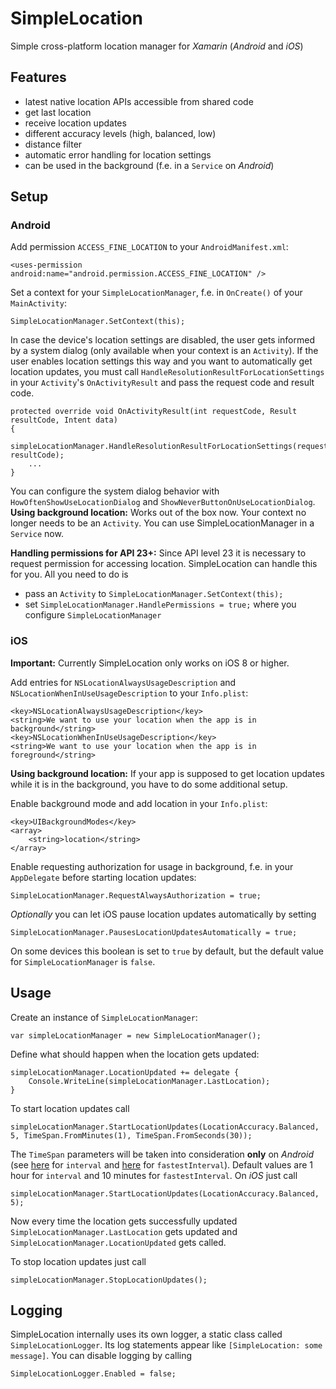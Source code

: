 # SimpleLocation
Simple cross-platform location manager for *Xamarin* (*Android* and *iOS*)

## Features
- latest native location APIs accessible from shared code
- get last location
- receive location updates
- different accuracy levels (high, balanced, low)
- distance filter
- automatic error handling for location settings
- can be used in the background (f.e. in a `Service` on *Android*)

## Setup
### Android
Add permission `ACCESS_FINE_LOCATION` to your `AndroidManifest.xml`:

    <uses-permission android:name="android.permission.ACCESS_FINE_LOCATION" />

Set a context for your `SimpleLocationManager`, f.e. in `OnCreate()` of your `MainActivity`:

    SimpleLocationManager.SetContext(this);

In case the device's location settings are disabled, the user gets informed by a system dialog (only available when your context is an `Activity`). If the user enables location settings this way and you want to automatically get location updates, you must call `HandleResolutionResultForLocationSettings` in your `Activity`'s `OnActivityResult` and pass the request code and result code.

    protected override void OnActivityResult(int requestCode, Result resultCode, Intent data)
    {
        simpleLocationManager.HandleResolutionResultForLocationSettings(requestCode, resultCode);
        ...  
    }

You can configure the system dialog behavior with `HowOftenShowUseLocationDialog` and `ShowNeverButtonOnUseLocationDialog`. 
**Using background location:** Works out of the box now. Your context no longer needs to be an `Activity`. You can use SimpleLocationManager in a `Service` now.

**Handling permissions for API 23+:** Since API level 23 it is necessary to request permission for accessing location. SimpleLocation can handle this for you. All you need to do is
- pass an `Activity` to `SimpleLocationManager.SetContext(this);`
- set `SimpleLocationManager.HandlePermissions = true;` where you configure `SimpleLocationManager`

### iOS
**Important:** Currently SimpleLocation only works on iOS 8 or higher.

Add entries for `NSLocationAlwaysUsageDescription` and `NSLocationWhenInUseUsageDescription` to your `Info.plist`:

    <key>NSLocationAlwaysUsageDescription</key>
    <string>We want to use your location when the app is in background</string>
    <key>NSLocationWhenInUseUsageDescription</key>
    <string>We want to use your location when the app is in foreground</string>

**Using background location:** If your app is supposed to get location updates while it is in the background, you have to do some additional setup.

Enable background mode and add location in your `Info.plist`:

	<key>UIBackgroundModes</key>
	<array>
		<string>location</string>
	</array>

Enable requesting authorization for usage in background, f.e. in your `AppDelegate` before starting location updates:

	SimpleLocationManager.RequestAlwaysAuthorization = true;

*Optionally* you can let iOS pause location updates automatically by setting

	SimpleLocationManager.PausesLocationUpdatesAutomatically = true;

On some devices this boolean is set to `true` by default, but the default value for `SimpleLocationManager` is `false`.

## Usage
Create an instance of `SimpleLocationManager`:

    var simpleLocationManager = new SimpleLocationManager();

Define what should happen when the location gets updated:

    simpleLocationManager.LocationUpdated += delegate {
        Console.WriteLine(simpleLocationManager.LastLocation);
    }

To start location updates call

    simpleLocationManager.StartLocationUpdates(LocationAccuracy.Balanced, 5, TimeSpan.FromMinutes(1), TimeSpan.FromSeconds(30));

The `TimeSpan` parameters will be taken into consideration **only** on *Android* (see [here](https://developers.google.com/android/reference/com/google/android/gms/location/LocationRequest#setInterval(long)) for `interval` and [here](https://developers.google.com/android/reference/com/google/android/gms/location/LocationRequest#setFastestInterval(long)) for `fastestInterval`). Default values are 1 hour for `interval` and 10 minutes for `fastestInterval`. On *iOS* just call

    simpleLocationManager.StartLocationUpdates(LocationAccuracy.Balanced, 5);

Now every time the location gets successfully updated  `SimpleLocationManager.LastLocation` gets updated and `SimpleLocationManager.LocationUpdated` gets called.

To stop location updates just call

    simpleLocationManager.StopLocationUpdates();

## Logging

SimpleLocation internally uses its own logger, a static class called `SimpleLocationLogger`. Its log statements appear like `[SimpleLocation: some message]`. You can disable logging by calling

    SimpleLocationLogger.Enabled = false;
